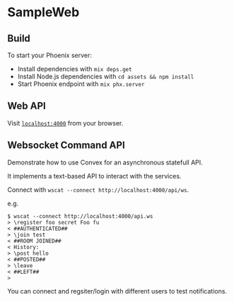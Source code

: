# SampleWeb

## Build

To start your Phoenix server:

  * Install dependencies with `mix deps.get`
  * Install Node.js dependencies with `cd assets && npm install`
  * Start Phoenix endpoint with `mix phx.server`


## Web API

Visit [`localhost:4000`](http://localhost:4000) from your browser.


## Websocket Command API

Demonstrate how to use Convex for an asynchronous statefull API.

It implements a text-based API to interact with the services.

Connect with `wscat --connect http://localhost:4000/api/ws`.

e.g.

  ```
  $ wscat --connect http://localhost:4000/api.ws
  > \register foo secret Foo fu
  < ##AUTHENTICATED##
  > \join test
  < ##ROOM JOINED##
  < History:
  > \post hello
  < ##POSTED##
  > \leave
  < ##LEFT##
  >
  ```

You can connect and regsiter/login with different users to test notifications.
